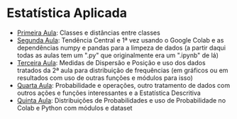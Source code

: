 # Estatística Aplicada

- [Primeira Aula](./Primeira%20Aula/): Classes e distâncias entre classes
- [Segunda Aula](./Segunda%20Aula/): Tendência Central e 1ª vez usando o Google Colab e as dependências numpy e pandas para a limpeza de dados (a partir daqui todas as aulas tem um ".py" que originalmente era um ".ipynb" de lá)
- [Terceira Aula](./Terceira%20Aula/): Medidas de Dispersão e Posição e uso dos dados tratados da 2ª aula para distribuição de frequências (em gráficos ou em resultados com uso de outras funções e módulos para isso)
- [Quarta Aula](./Quarta%20Aula/): Probabilidade e operações, outro tratamento de dados com outros ações e funções interessantes e a Estatística Descritiva
- [Quinta Aula](./Quinta%20Aula/): Distribuições de Probabilidades e uso de Probabilidade no Colab e Python com módulos e dataset

